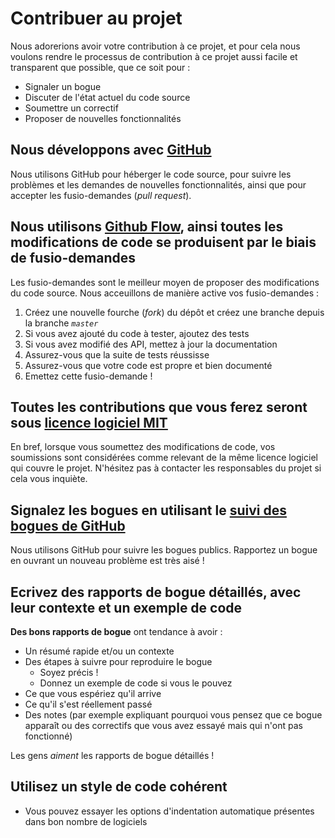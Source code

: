 # Contribuer au projet
Nous adorerions avoir votre contribution à ce projet, et pour cela nous voulons rendre le processus de contribution à ce projet aussi facile et transparent que possible, que ce soit pour :
- Signaler un bogue
- Discuter de l'état actuel du code source
- Soumettre un correctif
- Proposer de nouvelles fonctionnalités

## Nous développons avec [GitHub](https://github.com/)
Nous utilisons GitHub pour héberger le code source, pour suivre les problèmes et les demandes de nouvelles fonctionnalités, ainsi que pour accepter les fusio-demandes (*pull request*).

## Nous utilisons [Github Flow](https://guides.github.com/introduction/flow/index.html), ainsi toutes les modifications de code se produisent par le biais de fusio-demandes
Les fusio-demandes sont le meilleur moyen de proposer des modifications du code source. Nous acceuillons de manière active vos fusio-demandes :
1. Créez une nouvelle fourche (*fork*) du dépôt et créez une branche depuis la branche *`master`*
2. Si vous avez ajouté du code à tester, ajoutez des tests
3. Si vous avez modifié des API, mettez à jour la documentation
4. Assurez-vous que la suite de tests réussisse
5. Assurez-vous que votre code est propre et bien documenté
6. Emettez cette fusio-demande !

## Toutes les contributions que vous ferez seront sous [licence logiciel MIT](LICENSE)
En bref, lorsque vous soumettez des modifications de code, vos soumissions sont considérées comme relevant de la même licence logiciel qui couvre le projet. N'hésitez pas à contacter les responsables du projet si cela vous inquiète.

## Signalez les bogues en utilisant le [suivi des bogues de GitHub](https://github.com/BaptisteHugot/historiqueTarifsRegulesTelecoms/issues)
Nous utilisons GitHub pour suivre les bogues publics. Rapportez un bogue en ouvrant un nouveau problème est très aisé !

## Ecrivez des rapports de bogue détaillés, avec leur contexte et un exemple de code
**Des bons rapports de bogue** ont tendance à avoir :

- Un résumé rapide et/ou un contexte
- Des étapes à suivre pour reproduire le bogue
  - Soyez précis !
  - Donnez un exemple de code si vous le pouvez
- Ce que vous espériez qu'il arrive
- Ce qu'il s'est réellement passé
- Des notes (par exemple expliquant pourquoi vous pensez que ce bogue apparaît ou des correctifs que vous avez essayé mais qui n'ont pas fonctionné)

Les gens *aiment* les rapports de bogue détaillés !

## Utilisez un style de code cohérent
* Vous pouvez essayer les options d'indentation automatique présentes dans bon nombre de logiciels
